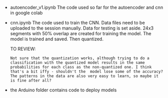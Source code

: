 - autoencoder_v1.ipynb
The code used so far for the autoencoder and cnn in google colab

- cnn.ipynb
  The code used to train the CNN. Data files need to be uploaded to the session manually. Data for testing is set aside.
  24x3 segments with 50% overlap are created for training the model.
  The model is trained and saved. Then quantized.

  TO REVIEW:
  
      Not sure that the quantization works, although trying to do a classification with the quantized model results in the same probabilities for each class as the non-quantized one. I think that's a bit iffy - shouldn't the  model lose some of the accuracy? The patterns in the data are also very easy to learn, so maybe it is fine after all?

- the Arduino folder contains code to deploy models
